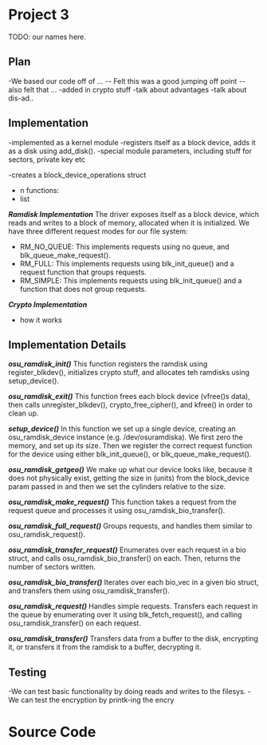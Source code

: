 Project 3
=========
TODO: our names here.

Plan
----
-We based our code off of ...
-- Felt this was a good jumping off point
-- also felt that ...
-added in crypto stuff
-talk about advantages
-talk about dis-ad..

Implementation
--------------
-implemented as a kernel module
-registers itself as a block device, adds it as a disk using
 add_disk().
-special module parameters, including stuff for sectors,
 private key etc

-creates a block_device_operations struct
- n functions:
- list

***Ramdisk Implementation***
The driver exposes itself as a block device, which reads and 
writes to a block of memory, allocated when it is initialized.
We have three different request modes for our file system:
 * RM_NO_QUEUE: This implements requests using no queue, and 
   blk_queue_make_request().
 * RM_FULL: This implements requests using blk_init_queue() and
   a request function that groups requests.
 * RM_SIMPLE: This implements requests using blk_init_queue() and 
   a function that does not group requests.

***Crypto Implementation***
- how it works

Implementation Details
----------------------
***osu_ramdisk_init()***
This function registers the ramdisk using register_blkdev(), 
initializes crypto stuff, and allocates teh ramdisks using 
setup_device().

***osu_ramdisk_exit()***
This function frees each block device (vfree()s data), then 
calls unregister_blkdev(), crypto_free_cipher(), and kfree()
in order to clean up.

***setup_device()***
In this function we set up a single device, creating an
osu_ramdisk_device instance (e.g. /dev/osuramdiska). We 
first zero the memory, and set up its size. Then we register
the correct request function for the device using either 
blk_init_queue(), or blk_queue_make_request().

***osu_ramdisk_getgeo()***
We make up what our device looks like, 
because it does not physically exist, getting
the size in (units) from the block_device param passed in
and then we set the cylinders relative to the size. 

***osu_ramdisk_make_request()***
This function takes a  request from the request queue and 
processes it using osu_ramdisk_bio_transfer().

***osu_ramdisk_full_request()***
Groups requests, and handles them similar to osu_ramdisk_request().

***osu_ramdisk_transfer_request()***
Enumerates over each request in a bio struct, and calls
osu_ramdisk_bio_transfer() on each. Then, returns the number
of sectors written.

***osu_ramdisk_bio_transfer()***
Iterates over each bio_vec in a given bio struct, and transfers
them using osu_ramdisk_transfer().

***osu_ramdisk_request()***
Handles simple requests. Transfers each request in the queue by
enumerating over it using blk_fetch_request(), 
and calling osu_ramdisk_transfer() on each request.

***osu_ramdisk_transfer()***
Transfers data from a buffer to the disk, encrypting it, or 
transfers it from the ramdisk to a buffer, decrypting it. 

Testing
-------

-We can test basic functionality by doing reads and writes to the filesys.
-We can test the encryption by printk-ing the encry

Source Code
===========
<include test script here>
